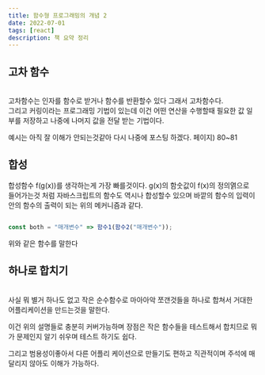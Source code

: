 ```yaml
---
title: 함수형 프로그래밍의 개념 2
date: 2022-07-01
tags: [react]
description: 책 요약 정리
---
```


## 고차 함수

</br>
고차함수는 인자를 함수로 받거나 함수를 반환할수 있다 그래서 고차함수다.

</br>
그리고 커링이라는 프로그래밍 기법이 있는데 이건 어떤 연산을 수행할때 필요한 값 일부를 저장하고 나중에 나머지 값을 전달 받는 기법이다.

예시는 아직 잘 이해가 안되는것같아 다시 나중에 포스팅 하겠다. 페이지) 80~81

## 합성

합성함수 f(g(x))를 생각하는게 가장 빠를것이다. g(x)의 함숫값이 f(x)의 정의엵으로 들어가는것 처럼
자바스크립트의 함수도 역시나 합성할수 있으며 바깥의 함수의 입력이 안의 함수의 출력이 되는 위의 메커니즘과 같다.

```javascript

const both = "매개변수" => 함수1(함수2("매개변수"));

```
위와 같은 함수를 말한다
</br>


## 하나로 합치기
</br>
사실 뭐 별거 하나도 없고 작은 순수함수로 마아아악 쪼갠것들을 하나로 합쳐서 거대한 어플리케이션을 만드는것을 말한다.

이건 위의 설명들로 충분히 커버가능하며 장점은 작은 함수들을 테스트해서 합치므로 뭐가 문제인지 알기 쉬우며 테스트 하기도 쉽다.

그리고 범용성이좋아서 다른 어플리 케이션으로 만들기도 편하고 직관적이며 주석에 매달리지 않아도 이해가 가능하다.